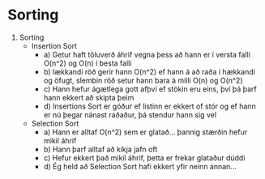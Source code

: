 # Sorting

1. Sorting 
    * Insertion Sort
        * a) Getur haft töluverð áhrif vegna þess að hann er í versta falli O(n^2) og O(n) í besta falli
        * b) lækkandi röð gerir hann O(n^2) ef hann á að raða í hækkandi og öfugt, slembin röð setur hann bara á milli O(n) og O(n^2)
        * c) Hann hefur ágætlega gott afþví ef stökin eru eins, því þá þarf hann ekkert að skipta þeim
        * d) Insertions Sort er góður ef listinn er ekkert of stór og ef hann er nú þegar nánast raðaður, þá stendur hann sig vel
    * Selection Sort
        * a) Hann er alltaf O(n^2) sem er glatað... þannig stærðin hefur mikil áhrif
        * b) Hann þarf alltaf að kíkja jafn oft
        * c) Hefur ekkert það mikil áhrif, þetta er frekar glataður dúddi
        * d) Ég held að Selection Sort hafi ekkert yfir neinn annan... 
